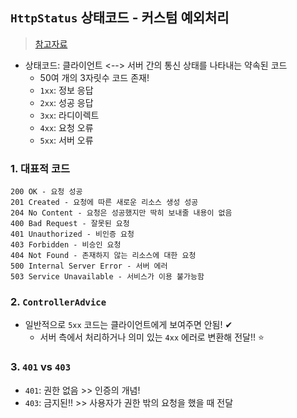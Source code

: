 ## `HttpStatus` 상태코드 - 커스텀 예외처리
> [참고자료](https://tecoble.techcourse.co.kr/post/2020-08-31-http-status-code/)

- 상태코드: 클라이언트 <--> 서버 간의 통신 상태를 나타내는 약속된 코드
  - 50여 개의 3자릿수 코드 존재!
  - `1xx`: 정보 응답
  - `2xx`: 성공 응답
  - `3xx`: 라디이렉트
  - `4xx`: 요청 오류
  - `5xx`: 서버 오류

### 1. 대표적 코드
```
200 OK - 요청 성공
201 Created - 요청에 따른 새로운 리소스 생성 성공
204 No Content - 요청은 성공했지만 딱히 보내줄 내용이 없음
400 Bad Request - 잘못된 요청
401 Unauthorized - 비인증 요청
403 Forbidden - 비승인 요청
404 Not Found - 존재하지 않는 리소스에 대한 요청
500 Internal Server Error - 서버 에러
503 Service Unavailable - 서비스가 이용 불가능함
```

### 2. `ControllerAdvice`
- 일반적으로 `5xx` 코드는 클라이언트에게 보여주면 안됨! ✔
  - 서버 측에서 처리하거나 의미 있는 `4xx` 에러로 변환해 전달!! ⭐

### 3. `401` vs `403`
- `401`: 권한 없음 >> 인증의 개념!
- `403`: 금지된!! >> 사용자가 권한 밖의 요청을 했을 때 전달


